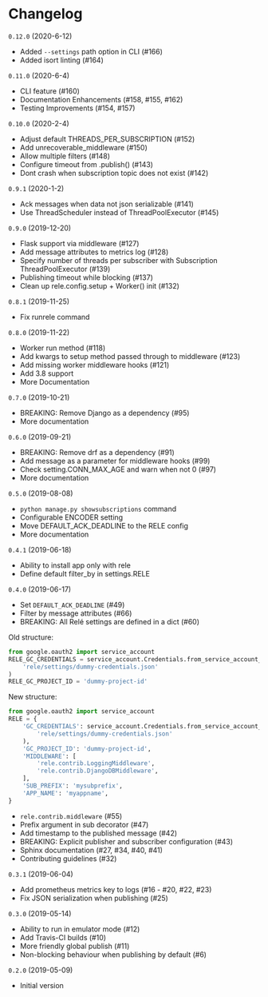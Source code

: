 Changelog
=========

`0.12.0` (2020-6-12)
* Added `--settings` path option in CLI (#166)
* Added isort linting (#164)

`0.11.0` (2020-6-4)
* CLI feature (#160)
* Documentation Enhancements (#158, #155, #162)
* Testing Improvements (#154, #157)

`0.10.0` (2020-2-4)
* Adjust default THREADS_PER_SUBSCRIPTION (#152)
* Add unrecoverable_middleware (#150)
* Allow multiple filters (#148)
* Configure timeout from .publish() (#143)
* Dont crash when subscription topic does not exist (#142)

`0.9.1` (2020-1-2)
* Ack messages when data not json serializable (#141)
* Use ThreadScheduler instead of ThreadPoolExecutor (#145)

`0.9.0` (2019-12-20)
* Flask support via middleware (#127)
* Add message attributes to metrics log (#128)
* Specify number of threads per subscriber with Subscription ThreadPoolExecutor (#139)
* Publishing timeout while blocking (#137)
* Clean up rele.config.setup + Worker() init (#132)

`0.8.1` (2019-11-25)
* Fix runrele command

`0.8.0` (2019-11-22)
* Worker run method (#118)
* Add kwargs to setup method passed through to middleware (#123)
* Add missing worker middleware hooks (#121)
* Add 3.8 support
* More Documentation

`0.7.0` (2019-10-21)
* BREAKING: Remove Django as a dependency (#95)
* More documentation

`0.6.0` (2019-09-21)
* BREAKING: Remove drf as a dependency (#91)
* Add message as a parameter for middleware hooks (#99)
* Check setting.CONN_MAX_AGE and warn when not 0 (#97)
* More documentation

`0.5.0` (2019-08-08)
* `python manage.py showsubscriptions` command
* Configurable ENCODER setting
* Move DEFAULT_ACK_DEADLINE to the RELE config
* More documentation

`0.4.1` (2019-06-18)
* Ability to install app only with rele
* Define default filter_by in settings.RELE

`0.4.0` (2019-06-17)

* Set `DEFAULT_ACK_DEADLINE` (#49)
* Filter by message attributes (#66) 
* BREAKING: All Relé settings are defined in a dict (#60)

Old structure:
```python
from google.oauth2 import service_account
RELE_GC_CREDENTIALS = service_account.Credentials.from_service_account_file(
    'rele/settings/dummy-credentials.json'
)
RELE_GC_PROJECT_ID = 'dummy-project-id'
```

New structure:
```python
from google.oauth2 import service_account
RELE = {
    'GC_CREDENTIALS': service_account.Credentials.from_service_account_file(
        'rele/settings/dummy-credentials.json'
    ),
    'GC_PROJECT_ID': 'dummy-project-id',
    'MIDDLEWARE': [
        'rele.contrib.LoggingMiddleware',
        'rele.contrib.DjangoDBMiddleware',
    ],
    'SUB_PREFIX': 'mysubprefix',
    'APP_NAME': 'myappname',
}
```
* `rele.contrib.middleware` (#55)
* Prefix argument in sub decorator (#47) 
* Add timestamp to the published message (#42)
* BREAKING: Explicit publisher and subscriber configuration (#43)
* Sphinx documentation (#27, #34, #40, #41)
* Contributing guidelines (#32)

`0.3.1` (2019-06-04)

* Add prometheus metrics key to logs (#16 - #20, #22, #23)
* Fix JSON serialization when publishing (#25)

`0.3.0` (2019-05-14)

* Ability to run in emulator mode (#12)
* Add Travis-CI builds (#10)
* More friendly global publish (#11)
* Non-blocking behaviour when publishing by default (#6)

`0.2.0` (2019-05-09)

* Initial version
